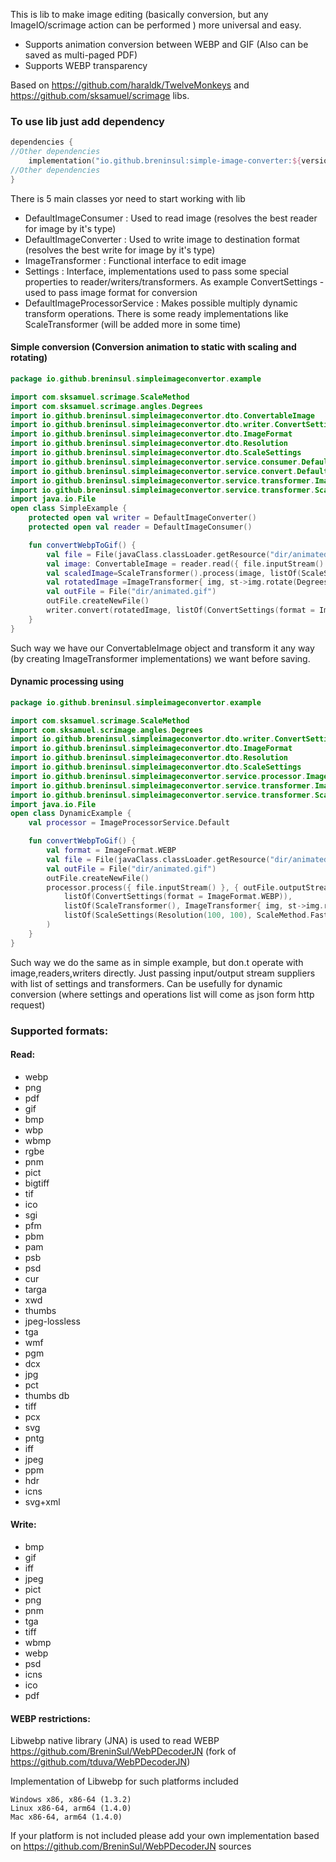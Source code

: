 This is lib to make image editing (basically conversion, but any ImageIO/scrimage action can be performed ) more universal and easy.



- Supports animation conversion between WEBP and GIF (Also can be saved as multi-paged PDF)
- Supports WEBP transparency

Based on https://github.com/haraldk/TwelveMonkeys and https://github.com/sksamuel/scrimage libs.

### To use lib just add dependency

````kotlin
dependencies {
//Other dependencies
    implementation("io.github.breninsul:simple-image-converter:${version}")
//Other dependencies
}
````

There is 5 main classes yor need to start working with lib
- DefaultImageConsumer : Used to read image (resolves the best reader for image by it's type)
- DefaultImageConverter : Used to write image to destination format (resolves the best write for image by it's type)
- ImageTransformer : Functional interface to edit image
- Settings : Interface, implementations used to pass some special properties to reader/writers/transformers. As example ConvertSettings - used to pass image format for conversion
- DefaultImageProcessorService : Makes possible multiply dynamic transform operations. There is some ready implementations like ScaleTransformer (will be added more in some time)


#### Simple conversion (Conversion animation to static with scaling and rotating)

````kotlin
package io.github.breninsul.simpleimageconvertor.example

import com.sksamuel.scrimage.ScaleMethod
import com.sksamuel.scrimage.angles.Degrees
import io.github.breninsul.simpleimageconvertor.dto.ConvertableImage
import io.github.breninsul.simpleimageconvertor.dto.writer.ConvertSettings
import io.github.breninsul.simpleimageconvertor.dto.ImageFormat
import io.github.breninsul.simpleimageconvertor.dto.Resolution
import io.github.breninsul.simpleimageconvertor.dto.ScaleSettings
import io.github.breninsul.simpleimageconvertor.service.consumer.DefaultImageConsumer
import io.github.breninsul.simpleimageconvertor.service.convert.DefaultImageConverter
import io.github.breninsul.simpleimageconvertor.service.transformer.ImageTransformer
import io.github.breninsul.simpleimageconvertor.service.transformer.ScaleTransformer
import java.io.File
open class SimpleExample {
    protected open val writer = DefaultImageConverter()
    protected open val reader = DefaultImageConsumer()

    fun convertWebpToGif() {
        val file = File(javaClass.classLoader.getResource("dir/animated-webp.webp").toURI())
        val image: ConvertableImage = reader.read({ file.inputStream() }, listOf())
        val scaledImage=ScaleTransformer().process(image, listOf(ScaleSettings(Resolution(100, 100), ScaleMethod.FastScale)))
        val rotatedImage =ImageTransformer{ img, st->img.rotate(Degrees(90))}.process(scaledImage)
        val outFile = File("dir/animated.gif")
        outFile.createNewFile()
        writer.convert(rotatedImage, listOf(ConvertSettings(format = ImageFormat.GIF)), { outFile.outputStream() })
    }
}
````
Such way we have our ConvertableImage object and transform it any way (by creating ImageTransformer implementations) we want before saving.

#### Dynamic processing using 



````kotlin
package io.github.breninsul.simpleimageconvertor.example

import com.sksamuel.scrimage.ScaleMethod
import com.sksamuel.scrimage.angles.Degrees
import io.github.breninsul.simpleimageconvertor.dto.writer.ConvertSettings
import io.github.breninsul.simpleimageconvertor.dto.ImageFormat
import io.github.breninsul.simpleimageconvertor.dto.Resolution
import io.github.breninsul.simpleimageconvertor.dto.ScaleSettings
import io.github.breninsul.simpleimageconvertor.service.processor.ImageProcessorService
import io.github.breninsul.simpleimageconvertor.service.transformer.ImageTransformer
import io.github.breninsul.simpleimageconvertor.service.transformer.ScaleTransformer
import java.io.File
open class DynamicExample {
    val processor = ImageProcessorService.Default

    fun convertWebpToGif() {
        val format = ImageFormat.WEBP
        val file = File(javaClass.classLoader.getResource("dir/animated-webp.webp").toURI())
        val outFile = File("dir/animated.gif")
        outFile.createNewFile()
        processor.process({ file.inputStream() }, { outFile.outputStream() },
            listOf(ConvertSettings(format = ImageFormat.WEBP)),
            listOf(ScaleTransformer(), ImageTransformer{ img, st->img.rotate(Degrees(90))}),
            listOf(ScaleSettings(Resolution(100, 100), ScaleMethod.FastScale))
        )
    }
}
````
Such way we do the same as in simple example, but don.t operate with image,readers,writers directly.
Just passing input/output stream suppliers with list of settings and transformers.
Can be usefully for dynamic conversion (where settings and operations list will come as json form  http request)


### Supported formats:
#### Read:
- webp
- png
- pdf
- gif
- bmp
- wbp
- wbmp
- rgbe
- pnm
- pict
- bigtiff
- tif
- ico
- sgi
- pfm
- pbm
- pam
- psb
- psd
- cur
- targa
- xwd
- thumbs
- jpeg-lossless
- tga
- wmf
- pgm
- dcx
- jpg
- pct
- thumbs db
- tiff
- pcx
- svg
- pntg
- iff
- jpeg
- ppm
- hdr
- icns
- svg+xml

#### Write:
- bmp
- gif
- iff
- jpeg
- pict
- png
- pnm
- tga
- tiff
- wbmp
- webp
- psd
- icns
- ico
- pdf


#### WEBP restrictions:
Libwebp native library (JNA) is used to read WEBP https://github.com/BreninSul/WebPDecoderJN (fork of https://github.com/tduva/WebPDecoderJN)

Implementation of Libwebp for such platforms included

    Windows x86, x86-64 (1.3.2)
    Linux x86-64, arm64 (1.4.0)
    Mac x86-64, arm64 (1.4.0)

If your platform is not included please add your own implementation based on https://github.com/BreninSul/WebPDecoderJN sources 
